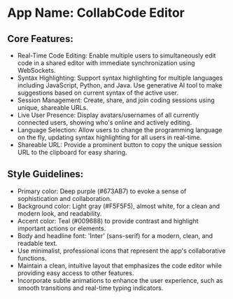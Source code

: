 # **App Name**: CollabCode Editor

## Core Features:

- Real-Time Code Editing: Enable multiple users to simultaneously edit code in a shared editor with immediate synchronization using WebSockets.
- Syntax Highlighting: Support syntax highlighting for multiple languages including JavaScript, Python, and Java. Use generative AI tool to make suggestions based on current syntax of the active user.
- Session Management: Create, share, and join coding sessions using unique, shareable URLs.
- Live User Presence: Display avatars/usernames of all currently connected users, showing who's online and actively editing.
- Language Selection: Allow users to change the programming language on the fly, updating syntax highlighting for all users in real-time.
- Shareable URL: Provide a prominent button to copy the unique session URL to the clipboard for easy sharing.

## Style Guidelines:

- Primary color: Deep purple (#673AB7) to evoke a sense of sophistication and collaboration.
- Background color: Light gray (#F5F5F5), almost white, for a clean and modern look, and readability.
- Accent color: Teal (#009688) to provide contrast and highlight important actions or elements.
- Body and headline font: 'Inter' (sans-serif) for a modern, clean, and readable text.
- Use minimalist, professional icons that represent the app's collaborative functions.
- Maintain a clean, intuitive layout that emphasizes the code editor while providing easy access to other features.
- Incorporate subtle animations to enhance the user experience, such as smooth transitions and real-time typing indicators.